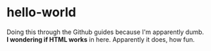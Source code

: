 # hello-world
Doing this through the Github guides because I'm apparently dumb.<br>
<b>I wondering if HTML works</b> in here.
Apparently it does, how fun.
